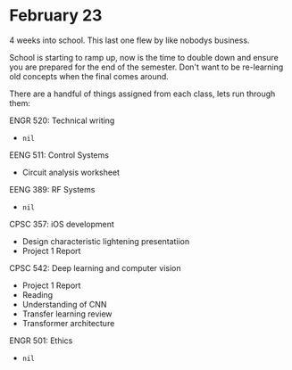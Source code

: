 # February 23

4 weeks into school. This last one flew by like nobodys business.

School is starting to ramp up, now is the time to double down and ensure you are prepared for the end of the semester. Don't want to be re-learning old concepts when the final comes around.

There are a handful of things assigned from each class, lets run through them:

ENGR 520: Technical writing
- `nil`

EENG 511: Control Systems
- Circuit analysis worksheet
  
EENG 389: RF Systems
- `nil`
  
CPSC 357: iOS development
- Design characteristic lightening presentatiion 
- Project 1 Report

CPSC 542: Deep learning and computer vision
- Project 1 Report
- Reading
- Understanding of CNN
- Transfer learning review
- Transformer architecture

ENGR 501: Ethics
- `nil`
